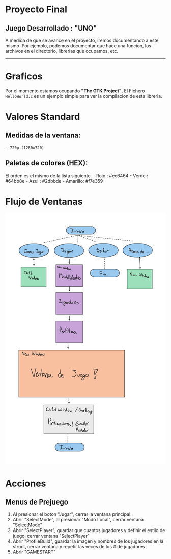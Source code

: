 # Proyecto Final
## Juego Desarrollado : "UNO"

A medida de que se avance en el proyecto, iremos documentando a este mismo.
Por ejemplo, podemos documentar que hace una funcion, los archivos en el directorio, librerias que ocupamos, etc.

---
# Graficos
Por el momento estamos ocupando **"The GTK Project"**,
El Fichero `HelloWorld.c` es un ejemplo simple para ver la compilacion de esta libreria.

# Valores Standard
## Medidas de la ventana:
    - 720p (1280x720)

## Paletas de colores (HEX):
El orden es el mismo de la lista siguiente.
    - Rojo    : #ec6464
    - Verde   : #64bb8e
    - Azul    : #2dbbde
    - Amarillo: #f7e359


# Flujo de Ventanas
![Flujo de Ventanas](etc/README/FlujoVentanas.png "Flujo de Ventanas")

# Acciones
## Menus de Prejuego
1. Al presionar el boton "Jugar", cerrar la ventana principal.
2. Abrir "SelectMode", al presionar "Modo Local", cerrar ventana "SelectMode"
3. Abrir "SelectPlayer", guardar que cuantos jugadores y definir el estilo de juego, cerrar ventana "SelectPlayer"
4. Abrir "ProfileBuild", guardar la imagen y nombres de los jugadores en la struct, cerrar ventana y repetir las veces de los # de jugadores
5.  Abrir "GAMESTART"
